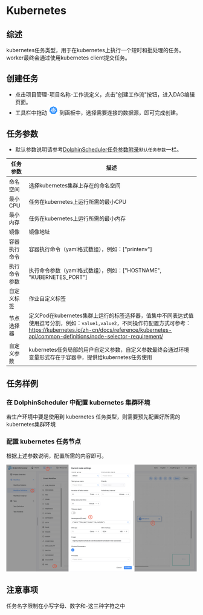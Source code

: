 # Kubernetes

## 综述

kubernetes任务类型，用于在kubernetes上执行一个短时和批处理的任务。worker最终会通过使用kubernetes client提交任务。

## 创建任务

- 点击项目管理-项目名称-工作流定义，点击"创建工作流"按钮，进入DAG编辑页面。
- 工具栏中拖动 <img src="../../../../img/tasks/icons/kubernetes.png" width="25"/> 到画板中，选择需要连接的数据源，即可完成创建。

## 任务参数

[//]: # (TODO: use the commented anchor below once our website template supports this syntax)
[//]: # (- 默认参数说明请参考[DolphinScheduler任务参数附录]&#40;appendix.md#默认任务参数&#41;`默认任务参数`一栏。)

- 默认参数说明请参考[DolphinScheduler任务参数附录](appendix.md)`默认任务参数`一栏。

| **任务参数** |                                                                                       **描述**                                                                                        |
|----------|-------------------------------------------------------------------------------------------------------------------------------------------------------------------------------------|
| 命名空间     | 选择kubernetes集群上存在的命名空间                                                                                                                                                              |
| 最小CPU    | 任务在kubernetes上运行所需的最小CPU                                                                                                                                                            |
| 最小内存     | 任务在kubernetes上运行所需的最小内存                                                                                                                                                             |
| 镜像       | 镜像地址                                                                                                                                                                                |
| 容器执行命令   | 容器执行命令（yaml格式数组），例如：["printenv"]                                                                                                                                                    |
| 执行命令参数   | 执行命令参数（yaml格式数组），例如：["HOSTNAME", "KUBERNETES_PORT"]                                                                                                                                 |
| 自定义标签    | 作业自定义标签                                                                                                                                                                             |
| 节点选择器    | 定义Pod在kubernetes集群上运行的标签选择器，值集中不同表达式值使用逗号分割，例如：`value1,value2`，不同操作符配置方式可参考：https://kubernetes.io/zh-cn/docs/reference/kubernetes-api/common-definitions/node-selector-requirement/ |
| 自定义参数    | kubernetes任务局部的用户自定义参数，自定义参数最终会通过环境变量形式存在于容器中，提供给kubernetes任务使用                                                                                                                     |

## 任务样例

### 在 DolphinScheduler 中配置 kubernetes 集群环境

若生产环境中要是使用到 kubernetes 任务类型，则需要预先配置好所需的kubernetes集群环境

### 配置 kubernetes 任务节点

根据上述参数说明，配置所需的内容即可。

![kubernetes](../../../../img/tasks/demo/kubernetes-task-en.png)

## 注意事项

任务名字限制在小写字母、数字和-这三种字符之中
